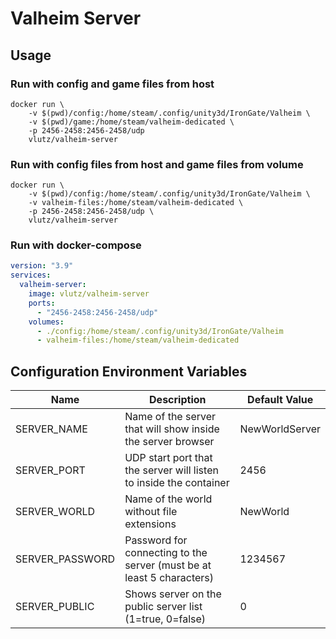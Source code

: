 # Valheim Server

## Usage

### Run with config and game files from host

```shell
docker run \
    -v $(pwd)/config:/home/steam/.config/unity3d/IronGate/Valheim \
    -v $(pwd)/game:/home/steam/valheim-dedicated \
    -p 2456-2458:2456-2458/udp
    vlutz/valheim-server
```

### Run with config files from host and game files from volume

```shell
docker run \
    -v $(pwd)/config:/home/steam/.config/unity3d/IronGate/Valheim \
    -v valheim-files:/home/steam/valheim-dedicated \
    -p 2456-2458:2456-2458/udp \
    vlutz/valheim-server
```

### Run with docker-compose

```yaml
version: "3.9"
services:
  valheim-server:
    image: vlutz/valheim-server
    ports:
      - "2456-2458:2456-2458/udp"
    volumes:
      - ./config:/home/steam/.config/unity3d/IronGate/Valheim
      - valheim-files:/home/steam/valheim-dedicated
```

## Configuration Environment Variables

| Name            | Description                                                           | Default Value  |
| --------------- | --------------------------------------------------------------------- | -------------- |
| SERVER_NAME     | Name of the server that will show inside the server browser           | NewWorldServer |
| SERVER_PORT     | UDP start port that the server will listen to inside the container    | 2456           |
| SERVER_WORLD    | Name of the world without file extensions                             | NewWorld       |
| SERVER_PASSWORD | Password for connecting to the server (must be at least 5 characters) | 1234567        |
| SERVER_PUBLIC   | Shows server on the public server list (1=true, 0=false)              | 0              |
